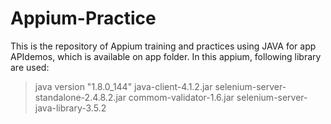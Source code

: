 
# Appium-Practice
This is the repository of Appium training and practices using JAVA for app APIdemos, which is available on app folder.
In this appium, following library are used:
  > java version "1.8.0_144"
  > java-client-4.1.2.jar
  > selenium-server-standalone-2.4.8.2.jar
  > commom-validator-1.6.jar
  > selenium-server-java-library-3.5.2

 